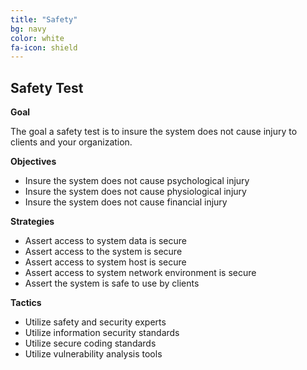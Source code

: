 ```yaml
---
title: "Safety"
bg: navy
color: white
fa-icon: shield
---
```


## Safety Test

**Goal**

The goal a safety test is to insure the system does not cause injury to clients and your organization.

**Objectives**

* Insure the system does not cause psychological injury
* Insure the system does not cause physiological injury
* Insure the system does not cause financial injury

**Strategies**

* Assert access to system data is secure
* Assert access to the system is secure
* Assert access to system host is secure
* Assert access to system network environment is secure
* Assert the system is safe to use by clients

**Tactics**

* Utilize safety and security experts
* Utilize information security standards
* Utilize secure coding standards
* Utilize vulnerability analysis tools
